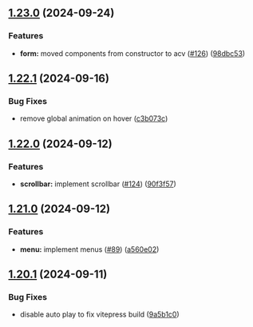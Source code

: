 ## [1.23.0](https://github.com/acronis/ui-component-library/compare/v1.22.1...v1.23.0) (2024-09-24)


### Features

* **form:** moved components from constructor to acv ([#126](https://github.com/acronis/ui-component-library/issues/126)) ([98dbc53](https://github.com/acronis/ui-component-library/commit/98dbc535ee47f293cf38fab230c9fb0f6af0aaa0))

## [1.22.1](https://github.com/acronis/ui-component-library/compare/v1.22.0...v1.22.1) (2024-09-16)


### Bug Fixes

* remove global animation on hover ([c3b073c](https://github.com/acronis/ui-component-library/commit/c3b073cde37d9cb470188b89e48ec8bf29c8628a))

## [1.22.0](https://github.com/acronis/ui-component-library/compare/v1.21.0...v1.22.0) (2024-09-12)


### Features

* **scrollbar:** implement scrollbar ([#124](https://github.com/acronis/ui-component-library/issues/124)) ([90f3f57](https://github.com/acronis/ui-component-library/commit/90f3f5703cacaea8f5886fb316cce5270e93c005))

## [1.21.0](https://github.com/acronis/ui-component-library/compare/v1.20.1...v1.21.0) (2024-09-12)


### Features

* **menu:** implement menus ([#89](https://github.com/acronis/ui-component-library/issues/89)) ([a560e02](https://github.com/acronis/ui-component-library/commit/a560e02357f8f63de966d9b479b88a5cae6cfe8d))

## [1.20.1](https://github.com/acronis/ui-component-library/compare/v1.20.0...v1.20.1) (2024-09-11)


### Bug Fixes

* disable auto play to fix vitepress build ([9a5b1c0](https://github.com/acronis/ui-component-library/commit/9a5b1c0cfafe3a874c7d6558f4e8fadfec030bbf))

